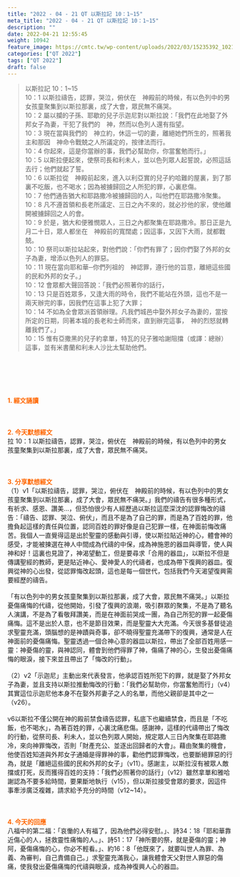```yaml
---
title: "2022 - 04 - 21 QT 以斯拉記 10：1~15"
meta_title: "2022 - 04 - 21 QT 以斯拉記 10：1~15"
description: ""
date: 2022-04-21 12:55:45
weight: 10942
feature_image: https://cmtc.tw/wp-content/uploads/2022/03/15235392_10211799862337740_180693556567566654_o-1.webp
categories: ["QT 2022"]
tags: ["QT 2022"]
draft: false
---
```


<blockquote>以斯拉記 10：1~15<br />
10：1 以斯拉禱告，認罪，哭泣，俯伏在　神殿前的時候，有以色列中的男女孩童聚集到以斯拉那裏，成了大會，眾民無不痛哭。<br />
10：2 屬以攔的子孫、耶歇的兒子示迦尼對以斯拉說：「我們在此地娶了外邦女子為妻，干犯了我們的　神，然而以色列人還有指望。<br />
10：3 現在當與我們的　神立約，休這一切的妻，離絕她們所生的，照著我主和那因　神命令戰兢之人所議定的，按律法而行。<br />
10：4 你起來，這是你當辦的事，我們必幫助你，你當奮勉而行。」<br />
10：5 以斯拉便起來，使祭司長和利未人，並以色列眾人起誓說，必照這話去行；他們就起了誓。<br />
10：6 以斯拉從　神殿前起來，進入以利亞實的兒子約哈難的屋裏，到了那裏不吃飯，也不喝水；因為被擄歸回之人所犯的罪，心裏悲傷。<br />
10：7 他們通告猶大和耶路撒冷被擄歸回的人，叫他們在耶路撒冷聚集。<br />
10：8 凡不遵首領和長老所議定、三日之內不來的，就必抄他的家，使他離開被擄歸回之人的會。<br />
10：9 於是，猶大和便雅憫眾人，三日之內都聚集在耶路撒冷。那日正是九月二十日，眾人都坐在　神殿前的寬闊處；因這事，又因下大雨，就都戰兢。<br />
10：10 祭司以斯拉站起來，對他們說：「你們有罪了；因你們娶了外邦的女子為妻，增添以色列人的罪惡。<br />
10：11 現在當向耶和華─你們列祖的　神認罪，遵行他的旨意，離絕這些國的民和外邦的女子。」<br />
10：12 會眾都大聲回答說：「我們必照著你的話行，<br />
10：13 只是百姓眾多，又逢大雨的時令，我們不能站在外頭，這也不是一兩天辦完的事，因我們在這事上犯了大罪；<br />
10：14 不如為全會眾派首領辦理。凡我們城邑中娶外邦女子為妻的，當按所定的日期，同著本城的長老和士師而來，直到辦完這事，　神的烈怒就轉離我們了。」<br />
10：15 惟有亞撒黑的兒子約拿單，特瓦的兒子雅哈謝阻擋（或譯：總辦）這事，並有米書蘭和利未人沙比太幫助他們。</blockquote><br />
&nbsp;<br />
<br />
&nbsp;<br />
<br />
<span style="color: #ff6600;"><strong>1. </strong><strong>經文誦讀</strong></span><br />
<br />
<span style="color: #ff6600;"><strong> </strong></span><br />
<br />
<span style="color: #ff6600;"><strong>2. 今天默想</strong><strong>經文<br />
</strong></span>拉 10：1 以斯拉禱告，認罪，哭泣，俯伏在　神殿前的時候，有以色列中的男女孩童聚集到以斯拉那裏，成了大會，眾民無不痛哭。<br />
<br />
&nbsp;<br />
<br />
<span style="color: #ff6600;"><strong>3. 分享默想經文<br />
</strong></span>（1）v1「以斯拉禱告，認罪，哭泣，俯伏在　神殿前的時候，有以色列中的男女孩童聚集到以斯拉那裏，成了大會，眾民無不痛哭。」我們的禱告有很多種形式，有祈求、感恩、讚美…，但恐怕很少有人經歷過以斯拉這麼深沈的認罪悔改的禱告：「禱告、認罪、哭泣、俯伏」，而且不是為了自己的罪，而是為了百姓的罪，他擔負起這樣的責任與位置，認同百姓的罪好像是自己犯罪一樣，在神面前悔改痛苦。我個人一直覺得這是出於聖靈的感動與引導，使以斯拉貼近神的心，體會神的感受，才能被揀選在神人中間成為代禱的中保，成為神施恩的器皿與導管，使人與神和好！這裏也見證了，神渴望動工，但是要尋求「合用的器皿」，以斯拉不但是傳講聖經的教師，更是貼近神心、愛神愛人的代禱者，也成為帶下復興的器皿。復興從神的心出發，從認罪悔改起頭，這也是每一個世代，包括我們今天渴望復興需要經歷的禱告。<br />
<br />
「有以色列中的男女孩童聚集到以斯拉那裏，成了大會，眾民無不痛哭。」以斯拉憂傷痛悔的代禱，從他開始，引發了復興的浪潮，吸引群眾的聚集，不是為了聽名人演講，不是為了看敬拜讚美，而是在神面前哭成一團，為自己所犯的罪一起憂傷痛悔。這不是出於人意，也不是節目效果，而是聖靈大大充滿。今天很多基督徒追求聖靈充滿，頭腦想的是神蹟與奇事，卻不曉得聖靈充滿帶下的復興，通常是人在神面前的憂傷痛悔。聖靈透過一個合神心意的器皿以斯拉，帶出了全部百姓用感一靈：神憂傷的靈，與神認同，體會到他們得罪了神，傷痛了神的心，生發出憂傷痛悔的眼淚，接下來並且帶出了「悔改的行動」。<br />
<br />
（2）v2「示迦尼」主動出來代表發言，他承認百姓所犯下的罪，就是娶了外邦女子為妻，並且支持以斯拉推動悔改的行動：「我們必幫助你，你當奮勉而行」（v4）其實這位示迦尼他本身不在娶外邦妻子之人的名單，而他父親卻是其中之一（v26）。<br />
<br />
v6以斯拉不僅公開在神的殿前禁食禱告認罪，私底下也繼續禁食，而且是「不吃飯，也不喝水」，為著百姓的罪，心裏沈痛悲傷。感謝神，這樣的代禱帶出了悔改的行動，從祭司長、利未人，並以色列眾人開始，規定眾人三日內聚集在耶路撒冷，來向神罪悔改，否則「財產充公、並逐出回歸者的大會」。藉由聚集的機會，他使百姓知道與外邦女子通婚是得罪神的事，勸他們認罪悔改，也要斷絕罪惡的行為，就是「離絕這些國的民和外邦的女子」（v11）。感謝主，以斯拉沒有被眾人敵擋或打死，反而獲得百姓的支持：「我們必照著你的話行」（v12）雖然拿單和雅哈謝認為不要多給時間，要果斷地執行（v15），但以斯拉接受會眾的要求，因這件事牽涉廣泛複雜，請求給予充分的時間（v12~14）。<br />
<br />
&nbsp;<br />
<br />
<span style="color: #ff6600;"><strong>4. 今天的回應<br />
</strong></span>八福中的第二福：「哀慟的人有福了，因為他們必得安慰。」、詩34：18「耶和華靠近傷心的人，拯救靈性痛悔的人。」、詩51：17「神所要的祭，就是憂傷的靈；神阿，憂傷痛悔的心，你必不輕看。」、約16：8「他既來了，就要叫世人為罪、為義、為審判，自己責備自己。」求聖靈充滿我心，讓我體會天父對世人罪惡的傷痛，使我發出憂傷痛悔的代禱與眼淚，成為神復興人心的器皿。<br />
<br />
&nbsp;
        